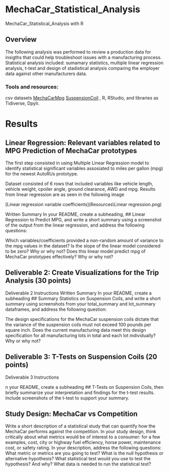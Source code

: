 # MechaCar_Statistical_Analysis
MechaCar_Statistical_Analysis with R

## Overview
The following analysis was performed to review a production data for insigths that could help troubleshoot issues with a manufacturing process. 
Statistical analysis included: sumamary statistics, multiple linear regression analysis, t-test and design of stadistical analysis comparing the employer data against other manufacturers data.

### Tools and resources: 
csv datasets [MechaCarMpg](MechaCar_mpg.csv) [SuspensionCoil](Suspension_Coil.csv) , R, RStudio, and libraries as Tidiverse, Dpylr.  


# Results

## Linear Regression: Relevant variables related to MPG Prediction of MechaCar prototypes

The first step consisted in using Multiple Linear Regression model to identify statistical significant variables assosiated to miles per gallon (mpg) for the newest AutoRUs prototype. 

Dataset consisted of 6 rows that included variables like vehicle length, vehicle weight, cpoiler angle, ground clearance, AWD and mpg. 
Results from linear regression are as seen in the following image

[Linear regression variable coefficients](Resources\Linear regression.png)

Written Summary
In your README, create a subheading, ## Linear Regression to Predict MPG, and write a short summary using a screenshot of the output from the linear regression, and address the following questions:

Which variables/coefficients provided a non-random amount of variance to the mpg values in the dataset?
Is the slope of the linear model considered to be zero? Why or why not?
Does this linear model predict mpg of MechaCar prototypes effectively? Why or why not?



## Deliverable 2: Create Visualizations for the Trip Analysis (30 points)
Deliverable 2 Instructions
Written Summary
In your README, create a subheading ## Summary Statistics on Suspension Coils, and write a short summary using screenshots from your total_summary and lot_summary dataframes, and address the following question:

The design specifications for the MechaCar suspension coils dictate that the variance of the suspension coils must not exceed 100 pounds per square inch. Does the current manufacturing data meet this design specification for all manufacturing lots in total and each lot individually? Why or why not?


## Deliverable 3: T-Tests on Suspension Coils (20 points)
Deliverable 3 Instructions

n your README, create a subheading ## T-Tests on Suspension Coils, then briefly summarize your interpretation and findings for the t-test results. Include screenshots of the t-test to support your summary.





## Study Design: MechaCar vs Competition

Write a short description of a statistical study that can quantify how the MechaCar performs against the competition. In your study design, think critically about what metrics would be of interest to a consumer: for a few examples, cost, city or highway fuel efficiency, horse power, maintenance cost, or safety rating.
In your description, address the following questions:
What metric or metrics are you going to test?
What is the null hypothesis or alternative hypothesis?
What statistical test would you use to test the hypothesis? And why?
What data is needed to run the statistical test?